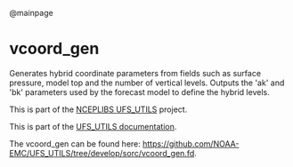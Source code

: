 @mainpage

# vcoord_gen

Generates hybrid coordinate parameters from fields such as surface
pressure, model top and the number of vertical levels. Outputs the
'ak' and 'bk' parameters used by the forecast model to define the
hybrid levels.

This is part of the [NCEPLIBS
UFS_UTILS](https://github.com/NOAA-EMC/UFS_UTILS) project.

This is part of the <a href="../index.html">UFS_UTILS documentation</a>.

The vcoord_gen can be found here:
https://github.com/NOAA-EMC/UFS_UTILS/tree/develop/sorc/vcoord_gen.fd.

